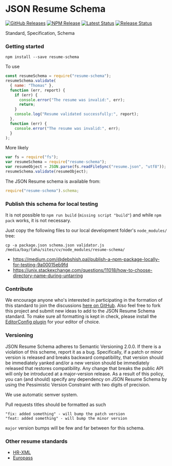 # JSON Resume Schema

[![GitHub Releases](https://badgen.net/github/tag/jsonresume/resume-schema)](https://github.com/jsonresume/resume-schema/releases)
[![NPM Release](https://badgen.net/npm/v/resume-schema)](https://www.npmjs.com/package/resume-schema)
[![Latest Status](https://github.com/jsonresume/resume-schema/workflows/Latest/badge.svg)](https://github.com/vanillawc/wc-template/actions)
[![Release Status](https://github.com/jsonresume/resume-schema/workflows/Release/badge.svg)](https://github.com/vanillawc/wc-template/actions)

Standard, Specification, Schema

### Getting started

```
npm install --save resume-schema
```

To use

```js
const resumeSchema = require("resume-schema");
resumeSchema.validate(
  { name: "Thomas" },
  function (err, report) {
    if (err) {
      console.error("The resume was invalid:", err);
      return;
    }
    console.log("Resume validated successfully:", report);
  },
  function (err) {
    console.error("The resume was invalid:", err);
  }
);
```

More likely

```js
var fs = require("fs");
var resumeSchema = require("resume-schema");
var resumeObject = JSON.parse(fs.readFileSync("resume.json", "utf8"));
resumeSchema.validate(resumeObject);
```

The JSON Resume schema is available from:

```js
require("resume-schema").schema;
```


### Publish this schema for local testing

It is not possible to `npm run build` (`missing script "build"`) and while
`npm pack` works, it is not necessary.

Just copy the following files to our local development folder's `node_modules/` tree:
```
cp -a package.json schema.json validator.js /media/bay/taha/sites/cv/node_modules/resume-schema/
```

+ https://medium.com/@debshish.pal/publish-a-npm-package-locally-for-testing-9a00015eb9fd
+ https://unix.stackexchange.com/questions/11018/how-to-choose-directory-name-during-untarring



### Contribute

We encourage anyone who's interested in participating in the formation of this standard to join the discussions [here on GitHub](https://github.com/jsonresume/resume-schema/issues). Also feel free to fork this project and submit new ideas to add to the JSON Resume Schema standard. To make sure all formatting is kept in check, please install the [EditorConfig plugin](http://editorconfig.org/) for your editor of choice.

### Versioning

JSON Resume Schema adheres to Semantic Versioning 2.0.0. If there is a violation of
this scheme, report it as a bug. Specifically, if a patch or minor version is
released and breaks backward compatibility, that version should be immediately
yanked and/or a new version should be immediately released that restores
compatibility. Any change that breaks the public API will only be introduced at
a major-version release. As a result of this policy, you can (and should)
specify any dependency on JSON Resume Schema by using the Pessimistic Version
Constraint with two digits of precision.

We use automatic semver system.

Pull requests titles should be formatted as such

```
"fix: added something" - will bump the patch version
"feat: added something" - will bump the minor version
```

`major` version bumps will be few and far between for this schema.

### Other resume standards

- [HR-XML](https://schemas.liquid-technologies.com/HR-XML/2007-04-15/)
- [Europass](http://europass.cedefop.europa.eu/about-europass)
